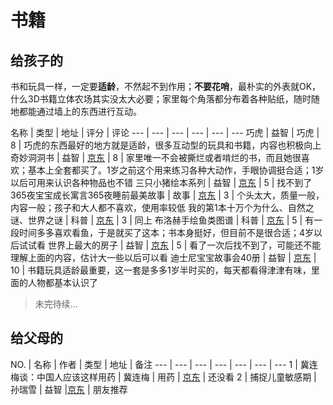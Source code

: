 # 书籍

## 给孩子的

书和玩具一样，一定要**适龄**，不然起不到作用；**不要花哨**，最朴实的外表就OK，什么3D书籍立体农场其实没太大必要；家里每个角落都分布着各种贴纸，随时随地都能通过墙上的东西进行互动。

名称 | 类型 | 地址 | 评分 | 评论 
--- | --- | --- | --- | --- | --- 
巧虎 | 益智 | 巧虎 | 8 | 巧虎的东西最好的地方就是适龄，很多互动型的玩具和书籍，内容也积极向上
奇妙洞洞书 | 益智 | [京东](http://item.jd.com/11249180.html) | 8 | 家里唯一不会被撕烂或者啃烂的书，而且她很喜欢；基本上全套都买了。1岁之前这个用来练习各种大动作，手眼协调挺合适；1岁以后可用来认识各种物品也不错
三只小猪绘本系列 | 益智 | [京东](http://item.jd.com/1465569085.html) | 5 | 找不到了
365夜宝宝成长寓言365夜睡前最美故事 | 故事 | [京东](https://item.jd.com/1519262263.html) | 3 | 个头太大，质量一般，内容一般；孩子和大人都不喜欢，使用率较低
我的第1本十万个为什么、自然之谜、世界之谜 | 科普 | [京东](https://item.jd.com/1497792019.html) | 3 | 同上
布洛赫手绘鱼类图谱 | 科普 | [京东](https://item.jd.com/11866521.html) | 5 | 有一段时间多多喜欢看鱼，于是就买了这本；书本身挺好，但目前不是很合适；4岁以后试试看
世界上最大的房子  | 益智 | [京东](https://item.jd.com/10695864.html) | 5 | 看了一次后找不到了，可能还不能理解上面的内容，估计大一些以后可以看
迪士尼宝宝故事会40册 | 益智 | [京东](https://item.jd.com/11755268.html) | 10 | 书籍玩具适龄最重要，这一套是多多1岁半时买的，每天都看得津津有味，里面的人物都基本认识了

>未完待续...

## 给父母的

NO. | 名称 | 作者 | 类型 | 地址 | 备注
--- | --- | --- | --- | --- | --- | --- 
1 | 冀连梅谈：中国人应该这样用药 | 冀连梅 | 用药 | [京东](http://item.jd.com/11355528.html) | 还没看
2 | 捕捉儿童敏感期 | 孙瑞雪 | 益智 |[京东](http://item.jd.com/11240077.html) | 朋友推荐
